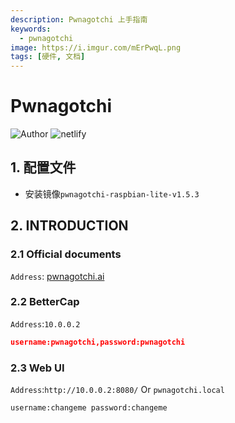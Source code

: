 ```yaml
---
description: Pwnagotchi 上手指南
keywords:
  - pwnagotchi
image: https://i.imgur.com/mErPwqL.png
tags: [硬件, 文档]
---
```


# Pwnagotchi

![Author](https://picgo-1259617372.cos.ap-beijing.myqcloud.com/logo_chen_%E7%B4%AB%E8%89%B2.svg)
![netlify](https://api.netlify.com/api/v1/badges/62b2ea8d-7e62-49d1-bb5a-b507b01377af/deploy-status)

## 1. 配置文件

- 安装镜像`pwnagotchi-raspbian-lite-v1.5.3`

## 2. INTRODUCTION

### 2.1 Official documents

`Address`: [pwnagotchi.ai](www.pwnagotchi.ai)

### 2.2 BetterCap

`Address`:`10.0.0.2`

```json
username:pwnagotchi,password:pwnagotchi
```

### 2.3 Web UI

`Address`:`http://10.0.0.2:8080/` Or `pwnagotchi.local`

```
username:changeme password:changeme
```
